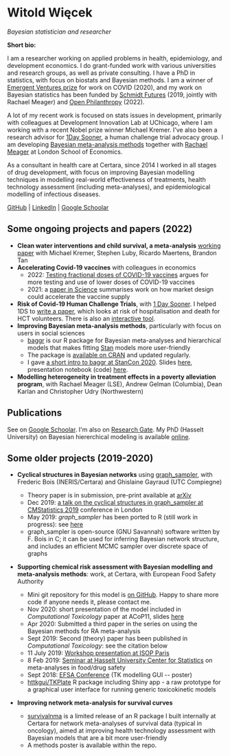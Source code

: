# Witold Więcek

_Bayesian statistician and researcher_ 

<!-- THIS COMMENTED OUT PART IS A BIT DATED NOW (2021): -->

<!-- 

3rd person bio (for presentations, focus on medical crowd):

Witold Więcek is a researcher and a Bayesian statistician working in academia and pharmaceutical consulting. He works on applied problems in health care, health economics, development economics and epidemiology.

As a consultant for Certara, a global drug development consultancy, since 2014 Witold has worked in statistical modelling and project management roles for all major pharmaceutical companies, across many therapeutic areas and all clinical stages. Witold's work at Certara focuses on Bayesian modelling projects on real-world effectiveness of treatments, health technology assessment, and epidemiological modelling. His academic work is recently focused on impact of Covid, primarily with colleagues in academia at Accelerating HT (working with Nobel prize winner Michael Kremer), as well as developing Bayesian meta-analysis methods and tools together with Rachael Meager at London School of Economics where he was previously a Research Fellow.

Witold is a recipient of the Emergent Ventures anti-Covid prize and a multi-year research grant from Schmidt Futures (jointly with Rachael Meager) for work on Bayesian statistics. His academic background is in Mathematics (BSci, MSci at AGH), specialising in algorithmic theory, graph theory, probability. He holds a PhD in statistics from UHasselt, with a thesis on Bayesian hierarchical modelling and Bayesian networks. Witold lives in London.
-->

<!-- 

SHORTER VERSION THAT IS OK FOR DEV ECON WORK:

Witold Więcek is a researcher and a Bayesian statistician working on applied problems in health, development economics, and epidemiology.

As a scientific consultant in drug development, Witold has worked in statistical modelling on real-world effectiveness of treatments, health technology assessment, and epidemiological modelling. His academic work is currently focused on the impact of Covid and health interventions with colleagues at DIL UChicago, as well as developing Bayesian meta-analysis methods and tools together with Rachael Meager at London School of Economics, where he was previously a Research Fellow.

Witold is a recipient of the Emergent Ventures anti-Covid prize and a multi-year research grant from Eric Schmidt (ex-Google CEO; awarded jointly with Rachael Meager) for work on Bayesian statistics.
-->

**Short bio:** 

I am a researcher working on applied problems in health, epidemiology, and development economics. I do grant-funded work with various universities and research groups, as well as private consulting. I have a PhD in statistics, with focus on biostats and Bayesian methods. I am a winner of [Emergent Ventures prize](https://www.mercatus.org/emergent-ventures) for work on COVID (2020), and my work on Bayesian statistics has been funded by [Schmidt Futures](https://schmidtfutures.com/) (2019, jointly with Rachael Meager) and [Open Philanthropy](https://www.openphilanthropy.org/) (2022).

A lot of my recent work is focused on stats issues in development, primarily with colleagues at Development Innovation Lab at UChicago, where I am working with a recent Nobel prize winner Michael Kremer. I’ve also been a research advisor for [1Day Sooner](https://1daysooner.org/), a human challenge trial advocacy group. I am developing [Bayesian meta-analysis methods](https://github.com/wwiecek/baggr/) together with [Rachael Meager](https://sites.google.com/view/rachaelmeager/home) at London School of Economics.

As a consultant in health care at Certara, since 2014 I worked in all stages of drug development, with focus on improving Bayesian modelling techniques in modelling real-world effectiveness of treatments, health technology assessment (including meta-analyses), and epidemiological modelling of infectious diseases.

<!-- I studied Mathematics (BSci, MSci at AGH), specialising in algorithmic theory, graph theory, probability. I hold a PhD in statistics from UHasselt. [My thesis](https://ibiostat.be/publications/phd/witoldwiecek.pdf) was on Bayesian hierarchical modelling and Bayesian networks. -->

[GitHub](https://github.com/wwiecek) | [LinkedIn](https://www.linkedin.com/in/witold-wi%C4%99cek-308089126) | [Google Schoolar](https://scholar.google.com/citations?user=r6uDNqEAAAAJ&hl=en)

## Some ongoing projects and papers (2022)

- **Clean water interventions and child survival, a meta-analysis** [working paper](https://papers.ssrn.com/sol3/papers.cfm?abstract_id=4071953) with Michael Kremer, Stephen Luby, Ricardo Maertens, Brandon Tan
- **Accelerating Covid-19 vaccines** with colleagues in economics
	+ 2022: [Testing fractional doses of COVID-19 vaccines](https://www.pnas.org/doi/10.1073/pnas.2116932119) argues for more testing and use of lower doses of COVID-19 vaccines 
    + 2021: a [paper in Science](https://science.sciencemag.org/content/371/6534/1107.summary) summarises work on how market design could accelerate the vaccine supply
- **Risk of Covid-19 Human Challenge Trials**, with [1 Day Sooner](https://1daysooner.org/). I helped 1DS to [write a paper](https://onlinelibrary.wiley.com/doi/full/10.1111/risa.13726), which looks at risk of hospitalisation and death for HCT volunteers. There is also an [interactive tool](https://www.1daysooner.org/risk-model).
- **Improving Bayesian meta-analysis methods**, particularly with focus on users in social sciences
    + [baggr](https://github.com/wwiecek/baggr) is our R package for Bayesian meta-analyses and hierarchical models that makes fitting [Stan](https://mc-stan.org/) models more user-friendly
	+ The package is [available on CRAN](https://cran.r-project.org/web/packages/baggr/index.html) and updated regularly.
    + I gave [a short intro to baggr at StanCon 2020](https://www.youtube.com/watch?v=Lau2v6uHaKM). Slides [here](https://www.dropbox.com/s/l95t19bkiu3p6me/baggr_stancon_2020.pdf?dl=1), presentation notebook (code) [here](https://www.dropbox.com/s/lv3c9lie9e7wqxs/baggr_stancon_2020.Rmd?dl=1).
- **Modelling heterogeneity in treatment effects in a poverty alleviation program**, with Rachael Meager (LSE), Andrew Gelman (Columbia), Dean Karlan and Christopher Udry (Northwestern)

## Publications

See on [Google Schoolar](https://scholar.google.com/citations?user=r6uDNqEAAAAJ&hl=en). I'm also on [Research Gate](https://www.researchgate.net/profile/Witold_Wiecek). My PhD (Hasselt University) on Bayesian hiererchical modeling is available [online](https://ibiostat.be/publications/phd/witoldwiecek.pdf).

## Some older projects (2019-2020)

- **Cyclical structures in Bayesian networks** using [graph_sampler](http://www.nongnu.org/graphsampler/), with Frederic Bois (INERIS/Certara) and Ghislaine Gayraud (UTC Compiegne)
    + Theory paper is in submission, pre-print available at [arXiv](<https://arxiv.org/abs/1906.04992>) 
    + Dec 2019: [a talk on the cyclical structures in graph_sampler at CMStatistics 2019](https://www.dropbox.com/s/5848p24vy2942ap/ercim_wwiecek_graph_sampler.pdf?dl=1) conference in London
    + May 2019: *graph_sampler* has been ported to R (still work in progress): see [here](<https://github.com/wwiecek/rgraphsampler>)
	+ graph_sampler is open-source (GNU Savannah) software written by F. Bois in C; it can be used for inferring Bayesian network structure, and includes an efficient MCMC sampler over discrete space of graphs
	
- **Supporting chemical risk assessment with Bayesian modelling and meta-analysis methods**: work, at Certara, with European Food Safety Authority
    + Mini git repository for this model is [on GitHub](https://github.com/wwiecek/bayesian-ma-risk). Happy to share more code if anyone needs it, please contact me.
    + Nov 2020: short presentation of the model included in _Computational Toxicology_ paper at ACoP11, slides [here](https://github.com/wwiecek/bayesian-ma-risk/blob/master/acop_presentation_5oct2020.pdf) 
    + Apr 2020: Submitted a third paper in the series on using the Bayesian methods for RA meta-analysis
    + Sept 2019: Second (theory) paper has been published in _Computational Toxicology_: see the citation below
    + 11 July 2019: [Workshop presentation at ISOP Paris](https://www.dropbox.com/s/i5grx70cmkmb0y0/paris_workshop_11july.pdf?dl=0)
	+ 8 Feb 2019: [Seminar at Hasselt University Center for Statistics](https://www.dropbox.com/s/5pr4p7ct5bxc4c2/hasselt_seminar_8feb.html?dl=1) on meta-analyses in food/drug safety
    + Sept 2018: [EFSA Conference](https://drive.google.com/open?id=1aFVlBTc8oDMedJHXg9jj6rh2HpyHUi9D) (TK modelling GUI -- poster)
	+ [httkgui/TKPlate](https://zenodo.org/record/2548850) R package including Shiny app - a raw prototype for a graphical user interface for running generic toxicokinetic models

- **Improving network meta-analysis for survival curves**
    + [survivalnma](<https://github.com/certara/survivalnma>) is a limited release of an R package I built internally at Certara for network meta-analyses of survival data (typical in oncology), aimed at improving health technology assessment with Bayesian models that are a bit more user-friendly
	+ A methods poster is available within the repo.
	

